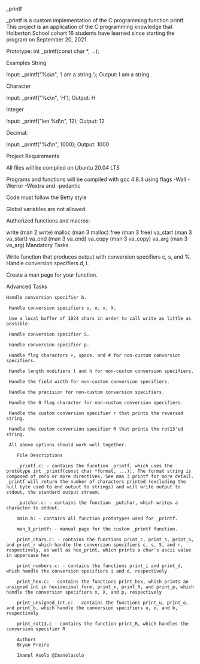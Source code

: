 _printf

_printf is a custom implementation of the C programming function printf. This project is an application of the C programming knowledge that Holberton School cohort 16 students have learned since starting the program on September 20, 2021.

Prototype: int _printf(const char *, ...);

Examples
String

Input: _printf("%s\n", 'I am a string.');
Output: I am a string.

Character

Input: _printf("%c\n", 'H');
Output: H

Integer

Input: _printf("len %d\n", 12);
Output: 12

Decimal:

Input: _printf("%d\n", 1000);
Output: 1000

Project Requirements

All files will be compiled on Ubuntu 20.04 LTS

Programs and functions will be compiled with gcc 4.8.4 using flags -Wall -Werror -Wextra and -pedantic

Code must follow the Betty style

Global variables are not allowed

Authorized functions and macros:

write (man 2 write)
malloc (man 3 malloc)
free (man 3 free)
va_start (man 3 va_start)
va_end (man 3 va_end)
va_copy (man 3 va_copy)
va_arg (man 3 va_arg)
Mandatory Tasks

 Write function that produces output with conversion specifiers c, s, and %.
  Handle conversion specifiers d, i.

   Create a man page for your function.

   Advanced Tasks

    Handle conversion specifier b.

     Handle conversion specifiers u, o, x, X.

     Use a local buffer of 1024 chars in order to call write as little as possible.

     Handle conversion specifier S.

     Handle conversion specifier p.

	 Handle flag characters +, space, and # for non-custom conversion specifiers.

	 Handle length modifiers l and h for non-custom conversion specifiers.

	 Handle the field width for non-custom conversion specifiers.

	 Handle the precision for non-custom conversion specifiers.

	 Handle the 0 flag character for non-custom conversion specifiers.

	 Handle the custom conversion specifier r that prints the reversed string.

	 Handle the custom conversion specifier R that prints the rot13'ed string.

	 All above options should work well together.

		File Descriptions

		_printf.c: - contains the fucntion _printf, which uses the prototype int _printf(const char *format, ...);. The format string is composed of zero or more directives. See man 3 printf for more detail. _printf will return the number of characters printed (excluding the null byte used to end output to strings) and will write output to stdout, the standard output stream.

		_putchar.c: - contains the function _putchar, which writes a character to stdout.

		main.h: - contains all function prototypes used for _printf.

		man_3_printf: - manual page for the custom _printf function.

		print_chars.c: - contains the functions print_c, print_s, print_S, and print_r which handle the conversion specifiers c, s, S, and r, respectively, as well as hex_print, which prints a char's ascii value in uppercase hex

		print_numbers.c: - contains the functions print_i and print_d, which handle the conversion specifiers i and d, respectively

		print_hex.c: - contains the functions print_hex, which prints an unsigned int in hexidecimal form, print_x, print_X, and print_p, which handle the conversion specifiers x, X, and p, respectively

		print_unsigned_int.c: - contains the functions print_u, print_o, and print_b, which handle the conversion specifiers u, o, and b, respectively

		print_rot13.c - contains the function print_R, which handles the conversion specifier R
		
		Authors
		Bryan Freire

		Imanol Asolo @Imanolasolo
